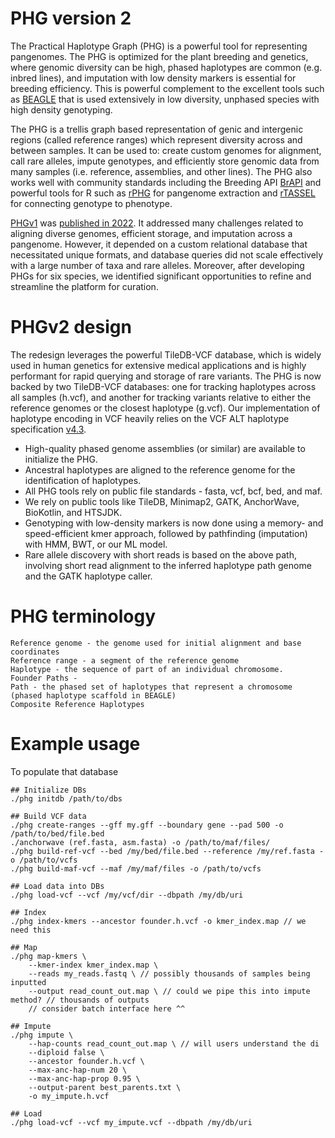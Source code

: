 # PHG version 2
The Practical Haplotype Graph (PHG) is a powerful tool for representing pangenomes.  The PHG is optimized for the plant breeding and genetics, where genomic diversity can be high, phased haplotypes are common (e.g. inbred lines), and imputation with low density markers is essential for breeding efficiency. This is powerful complement to the excellent tools such as [BEAGLE](https://faculty.washington.edu/browning/beagle/beagle.html) that is used extensively in low diversity, unphased species with high density genotyping.

The PHG is a trellis graph based representation of genic and intergenic regions (called reference ranges) which represent diversity across and between samples. It can be used to: create custom genomes for alignment, call rare alleles, impute genotypes, and efficiently store genomic data from many samples (i.e. reference, assemblies, and other lines). The PHG also works well with community standards including the Breeding API [BrAPI](https://brapi.org) and powerful tools for R such as [rPHG](https://github.com/maize-genetics/rPHG) for pangenome extraction and [rTASSEL](https://github.com/maize-genetics/rTASSEL) for connecting genotype to phenotype.

[PHGv1](https://bitbucket.org/bucklerlab/practicalhaplotypegraph/wiki/Home) was [published in 2022](https://doi.org/10.1093/bioinformatics/btac410). It addressed many challenges related to aligning diverse genomes, efficient storage, and imputation across a pangenome. However, it depended on a custom relational database that necessitated unique formats, and database queries did not scale effectively with a large number of taxa and rare alleles. Moreover, after developing PHGs for six species, we identified significant opportunities to refine and streamline the platform for curation.

# PHGv2 design
The redesign leverages the powerful TileDB-VCF database, which is widely used in human genetics for extensive medical applications and is highly performant for rapid querying and storage of rare variants. The PHG is now backed by two TileDB-VCF databases: one for tracking haplotypes across all samples (h.vcf), and another for tracking variants relative to either the reference genomes or the closest haplotype (g.vcf). Our implementation of haplotype encoding in VCF heavily relies on the VCF ALT haplotype specification [v4.3](http://samtools.github.io/hts-specs/VCFv4.3.pdf).

* High-quality phased genome assemblies (or similar) are available to initialize the PHG.
* Ancestral haplotypes are aligned to the reference genome for the identification of haplotypes.
* All PHG tools rely on public file standards - fasta, vcf, bcf, bed, and maf.
* We rely on public tools like TileDB, Minimap2, GATK, AnchorWave, BioKotlin, and HTSJDK.
* Genotyping with low-density markers is now done using a memory- and speed-efficient kmer approach, followed by pathfinding (imputation) with HMM, BWT, or our ML model.
* Rare allele discovery with short reads is based on the above path, involving short read alignment to the inferred haplotype path genome and the GATK haplotype caller.

# PHG terminology
    Reference genome - the genome used for initial alignment and base coordinates
    Reference range - a segment of the reference genome
    Haplotype - the sequence of part of an individual chromosome.
    Founder Paths - 
    Path - the phased set of haplotypes that represent a chromosome (phased haplotype scaffold in BEAGLE)
    Composite Reference Haplotypes 

# Example usage
To populate that database
```
## Initialize DBs
./phg initdb /path/to/dbs

## Build VCF data
./phg create-ranges --gff my.gff --boundary gene --pad 500 -o /path/to/bed/file.bed
./anchorwave (ref.fasta, asm.fasta) -o /path/to/maf/files/
./phg build-ref-vcf --bed /my/bed/file.bed --reference /my/ref.fasta -o /path/to/vcfs
./phg build-maf-vcf --maf /my/maf/files -o /path/to/vcfs

## Load data into DBs
./phg load-vcf --vcf /my/vcf/dir --dbpath /my/db/uri
```

```
## Index
./phg index-kmers --ancestor founder.h.vcf -o kmer_index.map // we need this

## Map
./phg map-kmers \
    --kmer-index kmer_index.map \
    --reads my_reads.fastq \ // possibly thousands of samples being inputted
    --output read_count_out.map \ // could we pipe this into impute method? // thousands of outputs
    // consider batch interface here ^^

## Impute
./phg impute \
    --hap-counts read_count_out.map \ // will users understand the di
    --diploid false \
    --ancestor founder.h.vcf \
    --max-anc-hap-num 20 \
    --max-anc-hap-prop 0.95 \
    --output-parent best_parents.txt \
    -o my_impute.h.vcf

## Load
./phg load-vcf --vcf my_impute.vcf --dbpath /my/db/uri
```
